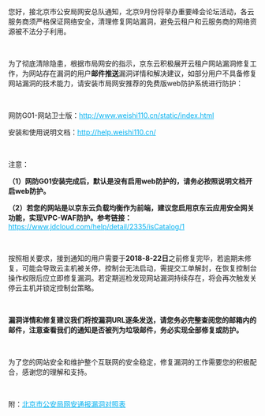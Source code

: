 <p>您好，接北京市公安局网安总队通知，北京9月份将举办重要峰会论坛活动，各云服务商须严格保证网络安全，清理修复网站漏洞，避免云租户和云服务商的网络资源被不法分子利用。</p><p><br/></p><p>为了彻底清除隐患，根据市局网安的指示，京东云积极展开云租户网站漏洞修复工作，为网站存在漏洞的用户<strong>邮件</strong><strong>推送</strong>漏洞详情和解决建议，如部分用户不具备修复网站漏洞的技术能力，请安装市局网安推荐的免费版web防护系统进行防护：</p><p><br/></p><p>网防G01-网站卫士版：<a href="http://www.weishi110.cn/static/index.html" target="_blank" title="http://www.weishi110.cn/static/index.html" style="color: rgb(0, 176, 240); text-decoration: underline;"><span style="color: rgb(0, 176, 240);">http://www.weishi110.cn/static/index.html</span></a></p><p>安装和使用说明文档：<a href="http://help.weishi110.cn/" target="_blank" title="http://help.weishi110.cn/" style="color: rgb(0, 176, 240); text-decoration: underline;"><span style="color: rgb(0, 176, 240);">http://help.weishi110.cn/</span></a></p><p><br/></p><p>注意：</p><p><strong>（1）</strong><strong>网防G01安装完成后，默认是没有启用web防护的，请务必按照说明文档开启web防护。</strong></p><p><strong>（2）若您的网站是以京东云负载均衡作为前端，建议您启用京东云应用安全网关功能，实现VPC-WAF防护。参考链接：</strong><a href="https://www.jdcloud.com/help/detail/2335/isCatalog/1" target="_blank" title="https://www.jdcloud.com/help/detail/2335/isCatalog/1" style="color: rgb(0, 176, 240); text-decoration: underline;"><span style="color: rgb(0, 176, 240);">https://www.jdcloud.com/help/detail/2335/isCatalog/1</span></a></p><p><br/></p><p>按照相关要求，接到通知的用户需要于<strong>2018-8-22日</strong>之前修复完毕，若逾期未修复，可能会导致云主机被关停，控制台无法启动，需提交工单解封，在恢复控制台操作权限后应立即修复漏洞。若定期巡检发现网站漏洞持续存在，将会再次触发关停云主机并锁定控制台策略。</p><p><br/></p><p><strong>漏洞详情和修复建议我们将按漏洞URL逐条发送，请您务必完整查阅您的邮箱内的邮件，注意查看我们的通知是否被列为垃圾邮件，务必实现全部修复或防护。</strong></p><p><br/></p><p>为了您的网站安全和维护整个互联网的安全稳定，修复漏洞的工作需要您的积极配合，感谢您的理解和支持。</p><p><br/></p><p>附：<a href="http://north-storage.oss.cn-north-1.jcloudcs.com/security/%25E5%258C%2597%25E4%25BA%25AC%25E5%25B8%2582%25E5%2585%25AC%25E5%25AE%2589%25E5%25B1%2580%25E7%25BD%2591%25E5%25AE%2589%25E9%2580%259A%25E6%258A%25A5%25E6%25BC%258F%25E6%25B4%259E%25E5%25AF%25B9%25E7%2585%25A7%25E8%25A1%25A8.xlsx" target="_blank" title="北京市公安局网安通报漏洞对照表" style="color: rgb(0, 176, 240); text-decoration: underline;"><span style="color: rgb(0, 176, 240);">北京市公安局网安通报漏洞对照表</span></a></p>